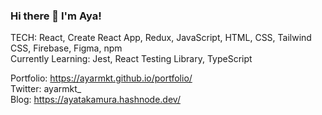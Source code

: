 ### Hi there 👋 I'm Aya!

TECH: React, Create React App, Redux, JavaScript, HTML, CSS, Tailwind CSS, Firebase, Figma, npm<br>
Currently Learning: Jest, React Testing Library, TypeScript

Portfolio: https://ayarmkt.github.io/portfolio/<br>Twitter: ayarmkt_ <br>Blog: https://ayatakamura.hashnode.dev/
